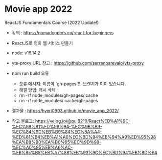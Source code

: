 # Movie app 2022

ReactJS Fundamentals Course (2022 Update!)

- 강의 : https://nomadcoders.co/react-for-beginners
- ReactJS로 영화 웹 서비스 만들기
- node: v16.14.2
- yts-proxy URL 참고 : https://github.com/serranoarevalo/yts-proxy
- npm run build 오류
  - 오류 메시지: 이름이 'gh-pages'인 브랜치가 이미 있습니다.
  - 해결 방법: 캐시 삭제
  - rm -rf node_modules/gh-pages/.cache
  - rm -rf node_modules/.cache/gh-pages
- 결과물 : https://hyeri0903.github.io/movie_app_2022/



- 참고 블로그: https://velog.io/@pul8219/React%EB%A1%9C-%EC%98%81%ED%99%94-%EC%9B%B9-%EC%84%9C%EB%B9%84%EC%8A%A4-%ED%81%B4%EB%A1%A0%EC%BD%94%EB%94%A9%ED%95%98%EA%B8%B0%EA%B0%95%EC%9D%98-%EC%A0%95%EB%A6%AC-%EB%85%B8%EB%A7%88%EB%93%9C%EC%BD%94%EB%8D%94
